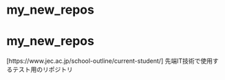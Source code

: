 # my_new_repos
<h1>my_new_repos</h1>
[https://www.jec.ac.jp/school-outline/current-student/]
先端IT技術で使用するテスト用のリポジトリ
